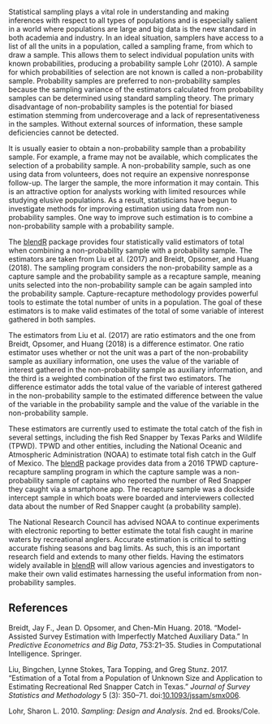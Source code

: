 Statistical sampling plays a vital role in understanding and making
inferences with respect to all types of populations and is especially
salient in a world where populations are large and big data is the new
standard in both academia and industry. In an ideal situation, samplers
have access to a list of all the units in a population, called a
sampling frame, from which to draw a sample. This allows them to select
individual population units with known probabilities, producing a
probability sample Lohr (2010). A sample for which probabilities of
selection are not known is called a non-probability sample. Probability
samples are preferred to non-probability samples because the sampling
variance of the estimators calculated from probability samples can be
determined using standard sampling theory. The primary disadvantage of
non-probability samples is the potential for biased estimation stemming
from undercoverage and a lack of representativeness in the samples.
Without external sources of information, these sample deficiencies
cannot be detected.

It is usually easier to obtain a non-probability sample than a
probability sample. For example, a frame may not be available, which
complicates the selection of a probability sample. A non-probability
sample, such as one using data from volunteers, does not require an
expensive nonresponse follow-up. The larger the sample, the more
information it may contain. This is an attractive option for analysts
working with limited resources while studying elusive populations. As a
result, statisticians have begun to investigate methods for improving
estimation using data from non-probability samples. One way to improve
such estimation is to combine a non-probability sample with a
probability sample.

The [blendR](https://github.com/williamsbenjamin/blendR) package
provides four statistically valid estimators of total when combining a
non-probability sample with a probability sample. The estimators are
taken from Liu et al. (2017) and Breidt, Opsomer, and Huang (2018). The
sampling program considers the non-probability sample as a capture
sample and the probability sample as a recapture sample, meaning units
selected into the non-probability sample can be again sampled into the
probability sample. Capture-recapture methodology provides powerful
tools to estimate the total number of units in a population. The goal of
these estimators is to make valid estimates of the total of some
variable of interest gathered in both samples.

The estimators from Liu et al. (2017) are ratio estimators and the one
from Breidt, Opsomer, and Huang (2018) is a difference estimator. One
ratio estimator uses whether or not the unit was a part of the
non-probability sample as auxiliary information, one uses the value of
the variable of interest gathered in the non-probability sample as
auxiliary information, and the third is a weighted combination of the
first two estimators. The difference estimator adds the total value of
the variable of interest gathered in the non-probability sample to the
estimated difference between the value of the variable in the
probability sample and the value of the variable in the non-probability
sample.

These estimators are currently used to estimate the total catch of the
fish in several settings, including the fish Red Snapper by Texas Parks
and Wildlife (TPWD). TPWD and other entities, including the National
Oceanic and Atmospheric Administration (NOAA) to estimate total fish
catch in the Gulf of Mexico. The
[blendR](https://github.com/williamsbenjamin/blendR) package provides
data from a 2016 TPWD capture-recapture sampling program in which the
capture sample was a non-probability sample of captains who reported the
number of Red Snapper they caught via a smartphone app. The recapture
sample was a dockside intercept sample in which boats were boarded and
interviewers collected data about the number of Red Snapper caught (a
probability sample).

The National Research Council has advised NOAA to continue experiments
with electronic reporting to better estimate the total fish caught in
marine waters by recreational anglers. Accurate estimation is critical
to setting accurate fishing seasons and bag limits. As such, this is an
important research field and extends to many other fields. Having the
estimators widely available in
[blendR](https://github.com/williamsbenjamin/blendR) will allow various
agencies and investigators to make their own valid estimates harnessing
the useful information from non-probability samples.

References
----------

Breidt, Jay F., Jean D. Opsomer, and Chen-Min Huang. 2018.
“Model-Assisted Survey Estimation with Imperfectly Matched Auxiliary
Data.” In *Predictive Econometrics and Big Data*, 753:21–35. Studies in
Computational Intelligence. Springer.

Liu, Bingchen, Lynne Stokes, Tara Topping, and Greg Stunz. 2017.
“Estimation of a Total from a Population of Unknown Size and Application
to Estimating Recreational Red Snapper Catch in Texas.” *Journal of
Survey Statistics and Methodology* 5 (3): 350–71.
doi:[10.1093/jssam/smx006](https://doi.org/10.1093/jssam/smx006).

Lohr, Sharon L. 2010. *Sampling: Design and Analysis*. 2nd ed.
Brooks/Cole.
